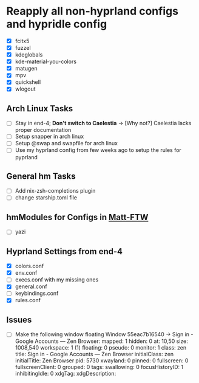 # Reapply all non-hyprland configs and hypridle config

- [x] fcitx5
- [x] fuzzel
- [x] kdeglobals
- [x] kde-material-you-colors
- [x] matugen
- [x] mpv
- [x] quickshell
- [x] wlogout

## Arch Linux Tasks

- [ ] Stay in end-4; **Don't switch to Caelestia** -> [Why not?] Caelestia lacks proper documentation
- [ ] Setup snapper in arch linux
- [ ] Setup @swap and swapfile for arch linux
- [ ] Use my hyprland config from few weeks ago to setup the rules for pyprland

## General hm Tasks

- [ ] Add nix-zsh-completions plugin
- [ ] change starship.toml file

## hmModules for Configs in [Matt-FTW](https://github.com/Matt-FTW/dotfiles.git)

- [ ] yazi

## Hyprland Settings from end-4

- [x] colors.conf
- [x] env.conf
- [ ] execs.conf with my missing ones
- [x] general.conf
- [ ] keybindings.conf
- [x] rules.conf

## Issues

- [ ] Make the following window floating
      Window 55eac7b16540 -> Sign in - Google Accounts — Zen Browser:
      mapped: 1
      hidden: 0
      at: 10,50
      size: 1008,540
      workspace: 1 (1)
      floating: 0
      pseudo: 0
      monitor: 1
      class: zen
      title: Sign in - Google Accounts — Zen Browser
      initialClass: zen
      initialTitle: Zen Browser
      pid: 5730
      xwayland: 0
      pinned: 0
      fullscreen: 0
      fullscreenClient: 0
      grouped: 0
      tags:
      swallowing: 0
      focusHistoryID: 1
      inhibitingIdle: 0
      xdgTag:
      xdgDescription:
